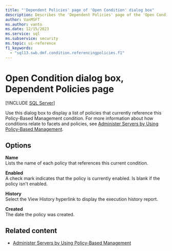 ```yaml
---
title: "'Dependent Policies' page of 'Open Condition' dialog box"
description: Describes the 'Dependent Policies' page of the 'Open Condition' dialog box for Policy-Based Management in SQL Server Management Studio (SSMS).
author: VanMSFT
ms.author: vanto
ms.date: 12/15/2023
ms.service: sql
ms.subservice: security
ms.topic: ui-reference
f1_keywords:
  - "sql13.swb.dmf.condition.referencingpolicies.f1"
---
```

# Open Condition dialog box, Dependent Policies page

[!INCLUDE [SQL Server](../../includes/applies-to-version/sqlserver.md)]

Use this dialog box to display a list of policies that currently reference this Policy-Based Management condition. For more information about how conditions relate to facets and policies, see [Administer Servers by Using Policy-Based Management](administer-servers-by-using-policy-based-management.md).

## Options

**Name**  
Lists the name of each policy that references this current condition.

**Enabled**  
A check mark indicates that the policy is currently enabled. Is blank if the policy isn't enabled.

**History**  
Select the View History hyperlink to display the execution history report.

**Created**  
The date the policy was created.

## Related content

- [Administer Servers by Using Policy-Based Management](administer-servers-by-using-policy-based-management.md)
